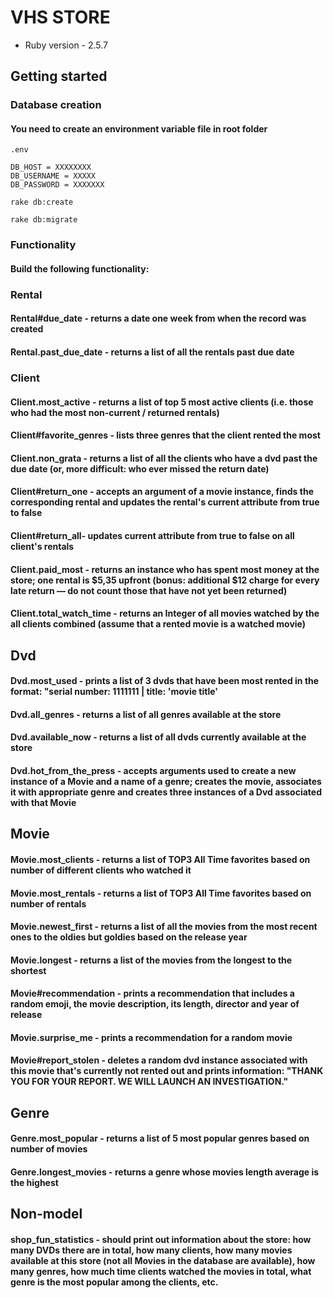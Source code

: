 # VHS STORE

* Ruby version - 2.5.7

## Getting started

### Database creation

#### You need to create an environment variable file in root folder

`.env`

```
DB_HOST = XXXXXXXX
DB_USERNAME = XXXXX
DB_PASSWORD = XXXXXXX
```

`rake db:create`

`rake db:migrate`

### Functionality
#### Build the following functionality:

### Rental
#### Rental#due_date - returns a date one week from when the record was created
#### Rental.past_due_date - returns a list of all the rentals past due date
### Client
#### Client.most_active - returns a list of top 5 most active clients (i.e. those who had the most non-current / returned rentals)
#### Client#favorite_genres - lists three genres that the client rented the most
#### Client.non_grata - returns a list of all the clients who have a dvd past the due date (or, more difficult: who ever missed the return date)
#### Client#return_one - accepts an argument of a movie instance, finds the corresponding rental and updates the rental's current attribute from true to false
#### Client#return_all- updates current attribute from true to false on all client's rentals
#### Client.paid_most - returns an instance who has spent most money at the store; one rental is $5,35 upfront (bonus: additional $12 charge for every late return — do not count those that have not yet been returned)
#### Client.total_watch_time - returns an Integer of all movies watched by the all clients combined (assume that a rented movie is a watched movie)
## Dvd
#### Dvd.most_used - prints a list of 3 dvds that have been most rented in the format: "serial number: 1111111 | title: 'movie title'
#### Dvd.all_genres - returns a list of all genres available at the store
#### Dvd.available_now - returns a list of all dvds currently available at the store
#### Dvd.hot_from_the_press - accepts arguments used to create a new instance of a Movie and a name of a genre; creates the movie, associates it with appropriate genre and creates three instances of a Dvd associated with that Movie
## Movie
#### Movie.most_clients - returns a list of TOP3 All Time favorites based on number of different clients who watched it
#### Movie.most_rentals - returns a list of TOP3 All Time favorites based on number of rentals
#### Movie.newest_first - returns a list of all the movies from the most recent ones to the oldies but goldies based on the release year
#### Movie.longest - returns a list of the movies from the longest to the shortest
#### Movie#recommendation - prints a recommendation that includes a random emoji, the movie description, its length, director and year of release
#### Movie.surprise_me - prints a recommendation for a random movie
#### Movie#report_stolen - deletes a random dvd instance associated with this movie that's currently not rented out and prints information: "THANK YOU FOR YOUR REPORT. WE WILL LAUNCH AN INVESTIGATION."
## Genre
#### Genre.most_popular - returns a list of 5 most popular genres based on number of movies
#### Genre.longest_movies - returns a genre whose movies length average is the highest
## Non-model
#### shop_fun_statistics - should print out information about the store: how many DVDs there are in total, how many clients, how many movies available at this store (not all Movies in the database are available), how many genres, how much time clients watched the movies in total, what genre is the most popular among the clients, etc.
